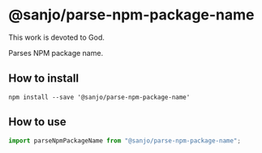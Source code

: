 # @sanjo/parse-npm-package-name

This work is devoted to God.

Parses NPM package name.

## How to install

```
npm install --save '@sanjo/parse-npm-package-name'
```

## How to use

```js
import parseNpmPackageName from "@sanjo/parse-npm-package-name";
```
